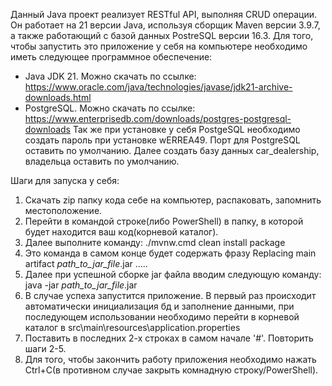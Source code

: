 Данный Java проект реализует RESTful API, выполняя CRUD операции. Он работает на 21 версии Java, используя сборщик Maven версии 3.9.7, а также работающий с базой данных PostreSQL версии 16.3.
Для того, чтобы запустить это приложение у себя на компьютере необходимо иметь следующее программное обеспечение:
- Java JDK 21. Можно скачать по ссылке:
https://www.oracle.com/java/technologies/javase/jdk21-archive-downloads.html
- PostgreSQL. Можно скачать по ссылке:
https://www.enterprisedb.com/downloads/postgres-postgresql-downloads
Так же при установке у себя PostgeSQL необходимо создать пароль при установке wERREA49. Порт для PostgreSQL оставить по умолчанию. Далее создать базу данных car_dealership, владельца оставить по умолчанию. 

Шаги для запуска у себя:
1. Скачать zip папку кода себе на компьютер, распаковать, запомнить местоположение.
2. Перейти в командой строке(либо PowerShell) в папку, в которой будет находится ваш код(корневой каталог).
3. Далее выполните команду:
   ./mvnw.cmd clean install package
5. Это команда в самом конце будет содержать фразу Replacing main artifact *path_to_jar_file*.jar .....
6. Далее при успешной сборке jar файла вводим следующую команду:
java -jar *path_to_jar_file*.jar
7. В случае успеха запустится приложение. В первый раз происходит автоматически инициализация бд и заполнение данными,
   при последующем использовании необходимо перейти в корневой каталог в src\main\resources\application.properties
8. Поставить в последних 2-х строках в самом начале '#'. Повторить шаги 2-5.
9. Для того, чтобы закончить работу приложения необходимо нажать Ctrl+C(в противном случае закрыть комнадную строку/PowerShell).


